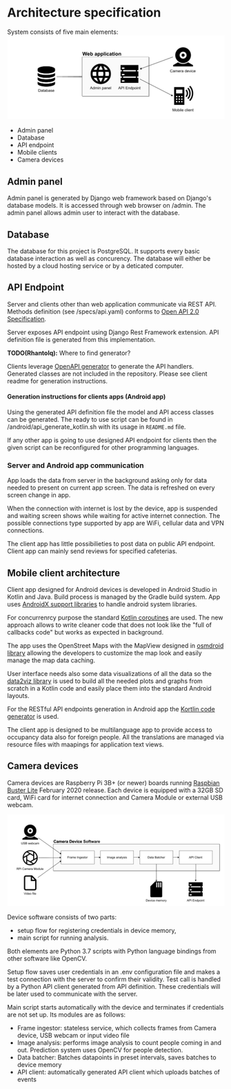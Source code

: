 # Architecture specification

System consists of five main elements:
![System overview](architecture/system-overview.png)
* Admin panel
* Database
* API endpoint
* Mobile clients
* Camera devices

## Admin panel

Admin panel is generated by Django web framework based on Django's database models. It is accessed through web browser on /admin. The admin panel allows admin user to interact with the database.

## Database

The database for this project is PostgreSQL. It supports every basic database interaction as well as concurency.
The database will either be hosted by a cloud hosting service or by a deticated computer.

## API Endpoint
Server and clients other than web application communicate via REST API. Methods definition (see /specs/api.yaml) conforms to [Open API 2.0 Specification](http://spec.openapis.org/oas/v2.0).

Server exposes API endpoint using Django Rest Framework extension. API definition file is generated from this implementation.

**TODO(Rhantolq):** Where to find generator?

Clients leverage [OpenAPI generator](https://github.com/OpenAPITools/openapi-generator) to generate the API handlers. Generated classes are not included in the repository. Please see client readme for generation instructions.

#### Generation instructions for clients apps (Android app)

Using the generated API definition file the model and API access classes can be generated. The ready to use script can be found in /android/api_generate_kotlin.sh with its usage in `README.md` file. 

If any other app is going to use designed API endpoint for clients then the given script can be reconfigured for other programming languages.

### Server and Android app communication

App loads the data from server in the background asking only for data needed to present on current app screen. The data is refreshed on every screen change in app.

When the connection with internet is lost by the device, app is suspended and waiting screen shows while waiting for active internet connection. The possible connections type supported by app are WiFi, cellular data and VPN connections.

The client app has little possibilieties to post data on public API endpoint. Client app can mainly send reviews for specified cafeterias.

## Mobile client architecture

Client app designed for Android devices is developed in Android Studio in Kotlin and Java. Build process is managed by the Gradle build system. App uses [AndroidX support libraries](https://developer.android.com/jetpack/androidx) to handle android system libraries.

For concurrenrcy purpose the standard [Kotlin coroutines](https://kotlinlang.org/docs/reference/coroutines/coroutines-guide.html) are used. The new approach allows to write cleaner code that does not look like the "full of callbacks code" but works as expected in background.

The app uses the OpenStreet Maps with the MapView designed in [osmdroid library](https://github.com/osmdroid/osmdroid) allowing the developers to customize the map look and easily manage the map data caching.

User interface needs also some data visualizations of all the data so the [data2viz library](https://github.com/data2viz/data2viz) is used to build all the needed plots and graphs from scratch in a Kotlin code and easily place them into the standard Android layouts.

For the RESTful API endpoints generation in Android app the [Kortlin code generator](https://github.com/OpenAPITools/openapi-generator/blob/master/docs/generators/kotlin.md) is used.

The client app is designed to be multilanguage app  to provide access to occupancy data also for foreign people. All the translations are managed via resource files with maapings for application text views.

## Camera devices

Camera devices are Raspberry Pi 3B+ (or newer) boards running [Raspbian Buster Lite](https://www.raspberrypi.org/downloads/raspbian/) February 2020 release. Each device is equipped with a 32GB SD card, WiFi card for internet connection and Camera Module or external USB webcam.

![Camera Device Software](architecture/camera-devices.png)

Device software consists of two parts:

* setup flow for registering credentials in device memory,
* main script for running analysis.

Both elements are Python 3.7 scripts with Python language bindings from other software like OpenCV.

Setup flow saves user credentials in an .env configuration file and makes a test connection with the server to confirm their validity. Test call is handled by a Python API client generated from API definition. These credentials will be later used to communicate with the server.

Main script starts automatically with the device and terminates if credentials are not set up. Its modules are as follows:

* Frame ingestor: stateless service, which collects frames from Camera device, USB webcam or input video file
* Image analysis: performs image analysis to count people coming in and out. Prediction system uses OpenCV for people detection.
* Data batcher: Batches datapoints in preset intervals, saves batches to device memory
* API client: automatically generated API client which uploads batches of events
